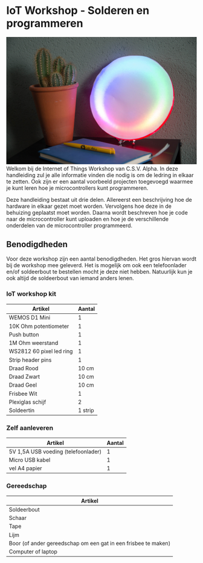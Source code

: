 # IoT Workshop - Solderen en programmeren
![De voltooide ledring](./assets/images/finished-ledring.jpg)
Welkom bij de Internet of Things Workshop van C.S.V. Alpha. In deze handleiding zul je alle informatie vinden die nodig is om de ledring in elkaar te zetten. Ook zijn er een aantal voorbeeld projecten toegevoegd waarmee je kunt leren hoe je microcontrollers kunt programmeren.

Deze handleiding bestaat uit drie delen. Allereerst een beschrijving hoe de hardware in elkaar gezet moet worden. Vervolgens hoe deze in de behuizing geplaatst moet worden. Daarna wordt beschreven hoe je code naar de microcontroller kunt uploaden en hoe je de verschillende onderdelen van de microcontroller programmeerd.

## Benodigdheden
Voor deze workshop zijn een aantal benodigdheden. Het gros hiervan wordt bij de workshop mee geleverd. Het is mogelijk om ook een telefoonlader en/of soldeerbout te bestellen mocht je deze niet hebben. Natuurlijk kun je ook altijd de soldeerbout van iemand anders lenen.

### IoT workshop kit
| Artikel                  | Aantal  |
|--------------------------|---------|
| WEMOS D1 Mini            | 1       |
| 10K Ohm potentiometer    | 1       |
| Push button              | 1       |
| 1M Ohm weerstand         | 1       |
| WS2812 60 pixel led ring | 1       |
| Strip header pins        | 1       |
| Draad Rood               | 10 cm   |
| Draad Zwart              | 10 cm   |
| Draad Geel               | 10 cm   |
| Frisbee Wit              | 1       |
| Plexiglas schijf         | 2       |
| Soldeertin               | 1 strip |


### Zelf aanleveren
| Artikel                             | Aantal |
|-------------------------------------|--------|
| 5V 1,5A USB voeding (telefoonlader) | 1      |
| Micro USB kabel                     | 1      |
| vel A4 papier                       | 1      |

### Gereedschap
| Artikel                                                        |
|----------------------------------------------------------------|
| Soldeerbout                                                    |
| Schaar                                                         |
| Tape                                                           |
| Lijm                                                           |
| Boor (of ander gereedschap om een gat in een frisbee te maken) |
| Computer of laptop                                             |
